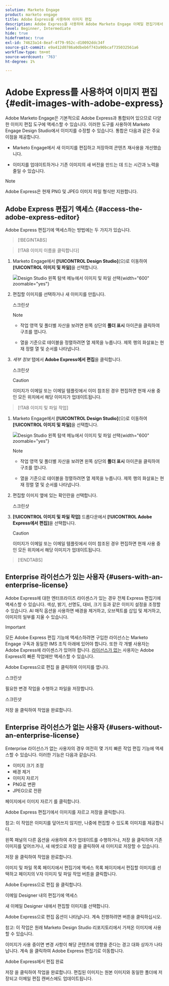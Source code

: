 ```yaml
---
solution: Marketo Engage
product: marketo engage
title: Adobe Express를 사용하여 이미지 편집
description: Adobe Express을 사용하여 Adobe Marketo Engage 이메일 편집기에서 이미지를 편집하는 방법을 알아봅니다.
level: Beginner, Intermediate
hide: true
hidefromtoc: true
exl-id: 74623a14-8eaf-4f79-952c-d10092ddc34f
source-git-commit: e9a412d0786a0dbeb6f743a90bcaf735032561a6
workflow-type: tm+mt
source-wordcount: '763'
ht-degree: 1%

---
```


# Adobe Express를 사용하여 이미지 편집 {#edit-images-with-adobe-express}

Adobe Marketo Engage은 기본적으로 Adobe Express과 통합되어 있으므로 다양한 이미지 편집 도구에 액세스할 수 있습니다. 이러한 도구를 사용하여 Marketo Engage Design Studio에서 이미지를 수정할 수 있습니다. 통합은 다음과 같은 주요 이점을 제공합니다.

* Marketo Engage에서 새 이미지를 편집하고 저장하여 콘텐츠 재사용을 개선했습니다.

* 이미지를 업데이트하거나 기존 이미지의 새 버전을 만드는 데 드는 시간과 노력을 줄일 수 있습니다.

>[!NOTE]
>
>Adobe Express은 현재 PNG 및 JPEG 이미지 파일 형식만 지원합니다.

## Adobe Express 편집기 액세스 {#access-the-adobe-express-editor}

Adobe Express 편집기에 액세스하는 방법에는 두 가지가 있습니다.

>[!BEGINTABS]

>[!TAB 이미지 이름을 클릭합니다]

1. Marketo Engage에서 **[!UICONTROL Design Studio]**(으)로 이동하여 **[!UICONTROL 이미지 및 파일]**&#x200B;을 선택합니다.

   ![Design Studio 왼쪽 탐색 메뉴에서 이미지 및 파일 선택](assets/edit-images-with-adobe-express-1.png){width="600" zoomable="yes"}

1. 편집할 이미지를 선택하거나 새 이미지를 만듭니다.

   스크린샷

   >[!NOTE]
   >
   >* 작업 영역 및 폴더별 자산을 보려면 왼쪽 상단의 **폴더 표시** 아이콘을 클릭하여 구조를 엽니다.
   >
   >* 열을 기준으로 테이블을 정렬하려면 열 제목을 누릅니다. 제목 행의 화살표는 현재 정렬 열 및 순서를 나타냅니다.

1. _세부 정보_ 탭에서 **Adobe Express에서 편집**&#x200B;을 클릭합니다.

   스크린샷

   >[!CAUTION]
   >
   >이미지가 이메일 또는 이메일 템플릿에서 이미 참조된 경우 편집하면 현재 사용 중인 모든 위치에서 해당 이미지가 업데이트됩니다.

>[!TAB 이미지 및 파일 작업]

1. Marketo Engage에서 **[!UICONTROL Design Studio]**(으)로 이동하여 **[!UICONTROL 이미지 및 파일]**&#x200B;을 선택합니다.

   ![Design Studio 왼쪽 탐색 메뉴에서 이미지 및 파일 선택](assets/edit-images-with-adobe-express-1.png){width="600" zoomable="yes"}

   >[!NOTE]
   >
   >* 작업 영역 및 폴더별 자산을 보려면 왼쪽 상단의 **폴더 표시** 아이콘을 클릭하여 구조를 엽니다.
   >
   >* 열을 기준으로 테이블을 정렬하려면 열 제목을 누릅니다. 제목 행의 화살표는 현재 정렬 열 및 순서를 나타냅니다.

1. 편집할 이미지 옆에 있는 확인란을 선택합니다.

   스크린샷

1. **[!UICONTROL 이미지 및 파일 작업]** 드롭다운에서 **[!UICONTROL Adobe Express에서 편집]**&#x200B;을 선택합니다.

   >[!CAUTION]
   >
   >이미지가 이메일 또는 이메일 템플릿에서 이미 참조된 경우 편집하면 현재 사용 중인 모든 위치에서 해당 이미지가 업데이트됩니다.

>[!ENDTABS]

## Enterprise 라이선스가 있는 사용자 {#users-with-an-enterprise-license}

Adobe Express에 대한 엔터프라이즈 라이센스가 있는 경우 전체 Express 편집기에 액세스할 수 있습니다. 색상, 밝기, 선명도, 대비, 크기 등과 같은 이미지 설정을 조정할 수 있습니다. AI 매직 옵션을 사용하면 배경을 제거하고, 오브젝트를 삽입 및 제거하고, 이미지의 일부를 지울 수 있습니다.

>[!IMPORTANT]
>
>모든 Adobe Express 편집 기능에 액세스하려면 구입한 라이선스는 Marketo Engage 구독과 동일한 IMS 조직 아래에 있어야 합니다. 또한 각 개별 사용자는 Adobe Express에 라이센스가 있어야 합니다. [라이선스가 없는](#users-without-an-enterprise-license) 사용자는 Adobe Express의 빠른 작업에만 액세스할 수 있습니다.

Adobe Express으로 편집 을 클릭하여 이미지를 엽니다.

스크린샷

필요한 변경 작업을 수행하고 파일을 저장합니다.

스크린샷

저장 을 클릭하여 작업을 완료합니다.

## Enterprise 라이선스가 없는 사용자 {#users-without-an-enterprise-license}

Enterprise 라이선스가 없는 사용자의 경우 여전히 몇 가지 빠른 작업 편집 기능에 액세스할 수 있습니다. 이러한 기능은 다음과 같습니다.

* 이미지 크기 조정
* 배경 제거
* 이미지 자르기
* PNG로 변환
* JPEG으로 전환

페이지에서 이미지 자르기 를 클릭합니다.

Adobe Express 편집기에서 이미지를 자르고 저장을 클릭합니다.

참고: 이 작업은 이미지를 덮어쓰지 않지만, 나중에 편집할 수 있도록 이미지를 제공합니다.

왼쪽 패널의 다른 옵션을 사용하여 추가 업데이트를 수행하거나, 저장 을 클릭하여 기존 이미지를 덮어쓰거나, 새 에셋으로 저장 을 클릭하여 새 이미지로 저장할 수 있습니다.

저장 을 클릭하여 작업을 완료합니다.

이미지 및 파일 목록 페이지에서 편집기에 액세스
목록 페이지에서 편집할 이미지를 선택하고 페이지의 V자 이미지 및 파일 작업 버튼을 클릭합니다.

Adobe Express으로 편집 을 클릭합니다.

이메일 Designer 내의 편집기에 액세스

새 이메일 Designer 내에서 편집할 이미지를 선택합니다.

Adobe Express으로 편집 옵션이 나타납니다. 계속 진행하려면 버튼을 클릭하십시오.

참고: 이 작업은 원래 Marketo Design Studio 리포지토리에서 가져온 이미지에 사용할 수 있습니다.

이미지가 사용 중이면 변경 사항이 해당 콘텐츠에 영향을 준다는 경고 대화 상자가 나타납니다. 계속 을 클릭하여 Adobe Express 편집기로 이동합니다.

Adobe Express에서 편집 완료

저장 을 클릭하여 작업을 완료합니다.  편집된 이미지는 원본 이미지와 동일한 폴더에 저장되고 이메일 편집 캔버스에도 업데이트됩니다.

